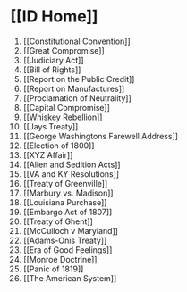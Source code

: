 # [[ID Home]]

1. [[Constitutional Convention]]
2. [[Great Compromise]]
3. [[Judiciary Act]]
4. [[Bill of Rights]]
5. [[Report on the Public Credit]]
6. [[Report on Manufactures]]
7. [[Proclamation of Neutrality]]
8. [[Capital Compromise]]
9. [[Whiskey Rebellion]]
10. [[Jays Treaty]]
11. [[George Washingtons Farewell Address]]
12. [[Election of 1800]]
13. [[XYZ Affair]]
14. [[Alien and Sedition Acts]]
15. [[VA and KY Resolutions]]
16. [[Treaty of Greenville]]
17. [[Marbury vs. Madison]]
18. [[Louisiana Purchase]]
19. [[Embargo Act of 1807]]
20. [[Treaty of Ghent]]
21. [[McCulloch v Maryland]]
22. [[Adams-Onis Treaty]]
23. [[Era of Good Feelings]]
24. [[Monroe Doctrine]]
25. [[Panic of 1819]]
26. [[The American System]]